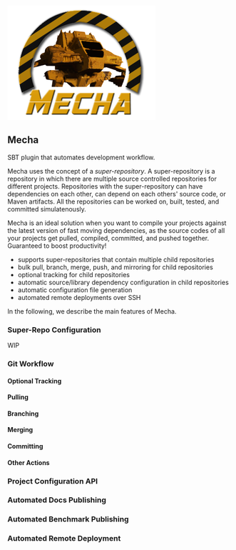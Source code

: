 
![Mecha](/docs/mecha-logo-256-soft.png)

## Mecha

SBT plugin that automates development workflow.

Mecha uses the concept of a *super-repository*.
A super-repository is a repository in which there are multiple source controlled
repositories for different projects.
Repositories with the super-repository can have dependencies on each other, can
depend on each others' source code, or Maven artifacts.
All the repositories can be worked on, built, tested,
and committed simulatenously.

Mecha is an ideal solution when you want to compile your projects against the
latest version of fast moving dependencies, as the source codes of all your
projects get pulled, compiled, committed, and pushed together.
Guaranteed to boost productivity!

- supports super-repositories that contain multiple child repositories
- bulk pull, branch, merge, push, and mirroring for child repositories
- optional tracking for child repositories
- automatic source/library dependency configuration in child repositories
- automatic configuration file generation
- automated remote deployments over SSH

In the following, we describe the main features of Mecha.


### Super-Repo Configuration

WIP


### Git Workflow

#### Optional Tracking

#### Pulling

#### Branching

#### Merging

#### Committing

#### Other Actions


### Project Configuration API


### Automated Docs Publishing


### Automated Benchmark Publishing


### Automated Remote Deployment

